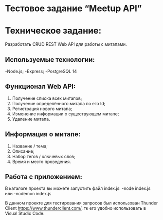 # Тестовое задание “Meetup API”

# Техническое задание:
Разработать CRUD REST Web API для работы с митапами.

## Используемые технологии:
-Node.js;
-Express;
-PostgreSQL 14

## Функционал Web API:
1. Получение списка всех митапов;
2. Получение определённого митапа по его Id;
3. Регистрация нового митапа;
4. Изменение информации о существующем митапе;
5. Удаление митапа.

## Информация о митапе:
1. Название / тема;
2. Описание;
3. Набор тегов / ключевых слов;
4. Время и место проведения.

## Работа с приложением:
В каталоге проекта вы можете запустить файл index.js:
-node index.js 
или -nodemon index.js

В данном проекте для тестирования запросов был использован Thunder Client https://www.thunderclient.com/, тк его удобно использовать в Visual Studio Code.


